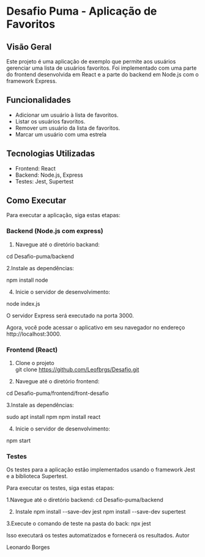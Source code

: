 # Desafio Puma - Aplicação de Favoritos

## Visão Geral

Este projeto é uma aplicação de exemplo que permite aos usuários gerenciar uma lista de usuários favoritos. Foi implementado com uma parte do frontend desenvolvida em React e a parte do backend em Node.js com o framework Express.

## Funcionalidades

- Adicionar um usuário à lista de favoritos.
- Listar os usuários favoritos.
- Remover um usuário da lista de favoritos.
- Marcar um usuário com uma estrela 

## Tecnologias Utilizadas

- Frontend: React
- Backend: Node.js, Express
- Testes: Jest, Supertest

## Como Executar

Para executar a aplicação, siga estas etapas:


### Backend (Node.js com express)

1. Navegue até o diretório backand:

cd Desafio-puma/backend

2.Instale as dependências:

npm install node

4. Inicie o servidor de desenvolvimento:

node index.js

O servidor Express será executado na porta 3000.

Agora, você pode acessar o aplicativo em seu navegador no endereço http://localhost:3000.


### Frontend (React)

1. Clone o projeto  
git clone https://github.com/Leofbrgs/Desafio.git

2. Navegue até o diretório frontend:

cd Desafio-puma/frontend/front-desafio

3.Instale as dependências:

sudo apt install npm
npm install react

4. Inicie o servidor de desenvolvimento:

npm start

### Testes

Os testes para a aplicação estão implementados usando o framework Jest e a biblioteca Supertest.

Para executar os testes, siga estas etapas:

1.Navegue até o diretório backend:
cd Desafio-puma/backend

2. Instale
npm install --save-dev jest
npm install --save-dev supertest


3.Execute o comando de teste na pasta do back:
npx jest

Isso executará os testes automatizados e fornecerá os resultados.
Autor

Leonardo Borges
